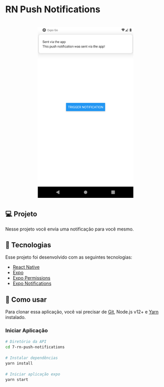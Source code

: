 # RN Push Notifications

<h1 align="center">
    <img alt="App push notification" title="App push notification" src=".github/app.png" width="300px" />
</h1>

## 💻 Projeto

Nesse projeto você envia uma notificação para você mesmo.

## :rocket: Tecnologias

Esse projeto foi desenvolvido com as seguintes tecnologias:

- [React Native](https://reactnative.dev)
- [Expo](https://expo.io/)
- [Expo Permissions](https://docs.expo.io/versions/latest/sdk/permissions/)
- [Expo Notifications](https://docs.expo.io/versions/latest/sdk/notifications/)

## 🔨 Como usar

Para clonar essa aplicação, você vai precisar de [Git](https://git-scm.com/), Node.js v12+ e [Yarn](https://yarnpkg.com/) instalado.

### Iniciar Aplicação

```bash
# Diretório da API
cd 7-rn-push-notifications

# Instalar dependências
yarn install

# Iniciar aplicação expo
yarn start
```
